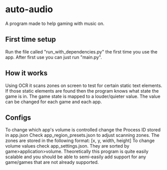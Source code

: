 # auto-audio
A program made to help gaming with music on.
## First time setup
Run the file called "run_with_dependencies.py" the first time you use the app.
After first use you can just run "main.py".
## How it works
Using OCR it scans zones on screen to test for certain static text elements. If those static elements are found then the program knows what state the game is in. The game state is mapped to a louder/quieter value. The value can be changed for each game and each app.
## Configs
To change which app's volume is controlled change the Process ID stored in app.json
Check app_region_presets.json to adjust scanning zones. The zones are stored in the following format: \[x, y, width, height\]
To change volume values check app_settings.json. They are sorted by game>application>volume.
Theoretically this program is quite easily scalable and you should be able to semi-easily add support for any game/games that are not already supported.
